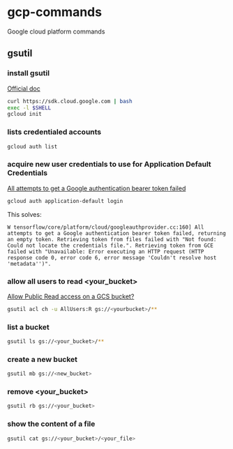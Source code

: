 # gcp-commands
Google cloud platform commands

## gsutil

### install gsutil
[Official doc](https://cloud.google.com/storage/docs/gsutil_install)
```sh
curl https://sdk.cloud.google.com | bash
exec -l $SHELL
gcloud init
```

### lists credentialed accounts
```sh
gcloud auth list
```

### acquire new user credentials to use for Application Default Credentials
[All attempts to get a Google authentication bearer token failed](https://www.kaggle.com/c/youtube8m/discussion/29915)
```sh
gcloud auth application-default login
```
This solves:
```
W tensorflow/core/platform/cloud/googleauthprovider.cc:160] All attempts to get a Google authentication bearer token failed, returning an empty token. Retrieving token from files failed with "Not found: Could not locate the credentials file.". Retrieving token from GCE failed with "Unavailable: Error executing an HTTP request (HTTP response code 0, error code 6, error message 'Couldn't resolve host 'metadata'')".
```

### allow all users to read <your_bucket>
[Allow Public Read access on a GCS bucket?](https://stackoverflow.com/questions/40232188/allow-public-read-access-on-a-gcs-bucket)
```sh
gsutil acl ch -u AllUsers:R gs://<yourbucket>/**
```

### list a bucket
```sh
gsutil ls gs://<your_bucket>/**
```

### create a new bucket
```sh
gsutil mb gs://<new_bucket>
```

### remove <your_bucket>
```sh
gsutil rb gs://<your_bucket>
```

### show the content of a file
```sh
gsutil cat gs://<your_bucket>/<your_file>
```
